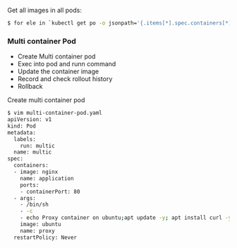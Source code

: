 Get all images in all pods:
```sh
$ for ele in `kubectl get po -o jsonpath='{.items[*].spec.containers[*].image}'`; do echo $ele; done
```


### Multi container Pod

 - Create Multi container pod
 - Exec into pod and runn command
 - Update the container image
 - Record and check rollout history
 - Rollback

Create multi container pod
```sh
$ vim multi-container-pod.yaml
apiVersion: v1
kind: Pod
metadata:
  labels:
    run: multic
  name: multic
spec:
  containers:
  - image: nginx
    name: application
    ports:
    - containerPort: 80
  - args:
    - /bin/sh
    - -c
    - echo Proxy container on ubuntu;apt update -y; apt install curl -y;sleep 36000
    image: ubuntu
    name: proxy
  restartPolicy: Never
  ```


